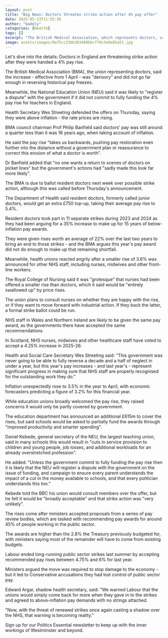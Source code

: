 ```yaml
---
layout: post
title: "Big News: Doctors threaten strike action after 4% pay offer"
date: 2025-05-23T11:55:56
author: "badely"
categories: [Health]
tags: []
excerpt: "The British Medical Association, which represents doctors, said the increase was 'derisory'."
image: assets/images/9a75cc23bb303408bbcff0c3e8e81a51.jpg
---
```


Let's dive into the details: Doctors in England are threatening strike action after they were handed a 4% pay rise. 

The British Medical Association (BMA), the union representing doctors, said the increase - effective from 1 April - was "derisory" and did not go far enough in reversing historical pay freezes. 

Meanwhile, the National Education Union (NEU) said it was likely to "register a dispute" with the government if it did not commit to fully funding the 4% pay rise for teachers in England. 

Health Secretary Wes Streeting defended the offers on Thursday, saying they were above inflation - the rate prices are rising.

BMA council chairman Prof Philip Banfield said doctors' pay was still around a quarter less than it was 16 years ago, when taking account of inflation. 

He said the pay rise "takes us backwards, pushing pay restoration even further into the distance without a government plan or reassurance to correct this erosion of what a doctor is worth". 

Dr Banfield added that "no one wants a return to scenes of doctors on picket lines" but the government's actions had "sadly made this look far more likely".

The BMA is due to ballot resident doctors next week over possible strike action, although this was called before Thursday's announcement. 

The Department of Health said resident doctors, formerly called junior doctors, would get an extra £750 top-up, taking their average pay rise to 5.4%. 

Resident doctors took part in 11 separate strikes during 2023 and 2024 as they had been arguing for a 35% increase to make up for 15 years of below-inflation pay awards.

They were given rises worth an average of 22% over the last two years to bring an end to those strikes - and the BMA argues this year's pay award did not do enough to make up that remaining shortfall.

Meanwhile, health unions reacted angrily after a smaller rise of 3.6% was announced for other NHS staff, including nurses, midwives and other front-line workers. 

The Royal College of Nursing said it was "grotesque" that nurses had been offered a smaller rise than doctors, which it said would be "entirely swallowed up" by price rises.

The union plans to consult nurses on whether they are happy with the rise, or if they want to move forward with industrial action. If they back the latter, a formal strike ballot could be run.

NHS staff in Wales and Northern Ireland are likely to be given the same pay award, as the governments there have accepted the same recommendations.

In Scotland, NHS nurses, midwives and other healthcare staff have voted to accept a 4.25% increase in 2025-26.

Health and Social Care Secretary Wes Streeting said: "This government was never going to be able to fully reverse a decade and a half of neglect in under a year, but this year's pay increases - and last year's - represent significant progress in making sure that NHS staff are properly recognised for the outstanding work they do."

Inflation unexpectedly rose to 3.5% in the year to April, with economic forecasters predicting a figure of 3.2% for this financial year.

While education unions broadly welcomed the pay rise, they raised concerns it would only be partly covered by government. 

The education department has announced an additional £615m to cover the rises, but said schools would be asked to partially fund the awards through "improved productivity and smarter spending".

Daniel Kebede, general secretary of the NEU, the largest teaching union, said in many schools this would result in "cuts in service provision to children and young people, job losses, and additional workloads for an already overstretched profession".

He added: "Unless the government commit to fully funding the pay rise then it is likely that the NEU will register a dispute with the government on the issue of funding, and campaign to ensure every parent understands the impact of a cut in the money available to schools, and that every politician understands this too."

Kebede told the BBC his union would consult members over the offer, but he felt it would be "broadly acceptable" and that strike action was "very unlikely".

The rises come after ministers accepted proposals from a series of pay review bodies, which are tasked with recommending pay awards for around 45% of people working in the public sector.

The awards are higher than the 2.8% the Treasury previously budgeted for, with ministers saying most of the remainder will have to come from existing budgets.

Labour ended long-running public sector strikes last summer by accepting recommended pay rises between 4.75% and 6% for last year.

Ministers argued the move was required to stop damage to the economy - but it led to Conservative accusations they had lost control of public sector pay.

Edward Argar, shadow health secretary, said: "We warned Labour that the unions would simply come back for more when they gave in to the strikes and agreed to above-inflation pay demands with no strings attached.

"Now, with the threat of renewed strikes once again casting a shadow over the NHS, that warning is becoming reality."

Sign up for our Politics Essential newsletter to keep up with the inner workings of Westminster and beyond.

